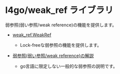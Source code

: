 # l4go/weak_ref ライブラリ

弱参照(弱い参照/weak reference)の機能を提供します。

* [weak_ref.WeakRef](WeakRef.md)
  * Lock-freeな弱参照の機能を提供します。

* [弱参照(弱い参照/weak reference)の解説](weak_reference.md)
	* go言語に限定しない一般的な弱参照の説明です。
